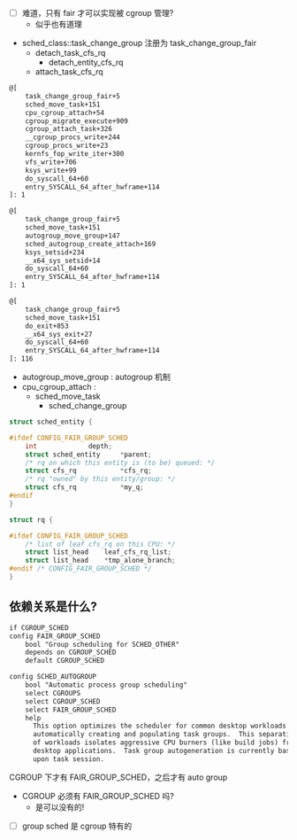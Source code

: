 - [ ] 难道，只有 fair 才可以实现被 cgroup 管理?
  - 似乎也有道理


- sched_class::task_change_group 注册为 task_change_group_fair
  - detach_task_cfs_rq
    - detach_entity_cfs_rq
  - attach_task_cfs_rq

```txt
@[
    task_change_group_fair+5
    sched_move_task+151
    cpu_cgroup_attach+54
    cgroup_migrate_execute+909
    cgroup_attach_task+326
    __cgroup_procs_write+244
    cgroup_procs_write+23
    kernfs_fop_write_iter+300
    vfs_write+706
    ksys_write+99
    do_syscall_64+60
    entry_SYSCALL_64_after_hwframe+114
]: 1
```

```txt
@[
    task_change_group_fair+5
    sched_move_task+151
    autogroup_move_group+147
    sched_autogroup_create_attach+169
    ksys_setsid+234
    __x64_sys_setsid+14
    do_syscall_64+60
    entry_SYSCALL_64_after_hwframe+114
]: 1
```

```txt
@[
    task_change_group_fair+5
    sched_move_task+151
    do_exit+853
    __x64_sys_exit+27
    do_syscall_64+60
    entry_SYSCALL_64_after_hwframe+114
]: 116
```

- autogroup_move_group : autogroup 机制
- cpu_cgroup_attach :
  - sched_move_task
    - sched_change_group


```c
struct sched_entity {

#ifdef CONFIG_FAIR_GROUP_SCHED
	int				depth;
	struct sched_entity		*parent;
	/* rq on which this entity is (to be) queued: */
	struct cfs_rq			*cfs_rq;
	/* rq "owned" by this entity/group: */
	struct cfs_rq			*my_q;
#endif
}

struct rq {

#ifdef CONFIG_FAIR_GROUP_SCHED
	/* list of leaf cfs_rq on this CPU: */
	struct list_head	leaf_cfs_rq_list;
	struct list_head	*tmp_alone_branch;
#endif /* CONFIG_FAIR_GROUP_SCHED */
}
```

## 依赖关系是什么?

```txt
if CGROUP_SCHED
config FAIR_GROUP_SCHED
	bool "Group scheduling for SCHED_OTHER"
	depends on CGROUP_SCHED
	default CGROUP_SCHED

config SCHED_AUTOGROUP
	bool "Automatic process group scheduling"
	select CGROUPS
	select CGROUP_SCHED
	select FAIR_GROUP_SCHED
	help
	  This option optimizes the scheduler for common desktop workloads by
	  automatically creating and populating task groups.  This separation
	  of workloads isolates aggressive CPU burners (like build jobs) from
	  desktop applications.  Task group autogeneration is currently based
	  upon task session.
```

CGROUP 下才有 FAIR_GROUP_SCHED，之后才有 auto group

- CGROUP 必须有 FAIR_GROUP_SCHED 吗?
  - 是可以没有的!

- [ ] group sched 是 cgroup 特有的
